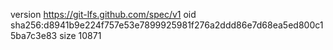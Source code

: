 version https://git-lfs.github.com/spec/v1
oid sha256:d8941b9e224f757e53e7899925981f276a2ddd86e7d68ea5ed800c15ba7c3e83
size 10871
